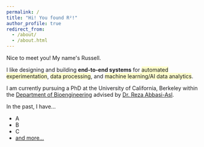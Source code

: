 ```yaml
---
permalink: /
title: "Hi! You found R²!"
author_profile: true
redirect_from: 
  - /about/
  - /about.html
---
```

<style>
.highlight {
    background-color: rgba(255, 255, 0, 0.2);
    padding: 0px 0px;
    border-radius: 3px;
    display: inline;
}
</style>

Nice to meet you! My name's Russell. 

I like designing and building **end-to-end systems** for <span class="highlight">automated experimentation</span>, <span class="highlight">data processing</span>, and <span class="highlight">machine learning/AI data analytics</span>.

I am currently pursuing a PhD at the University of California, Berkeley within the [Department of Bioengineering](https://bioegrad.berkeley.edu/) advised by [Dr. Reza Abbasi-Asl](https://abbasilab.org/).

In the past, I have...
* A
* B
* C
* [and more...](http://localhost:4000/portfolio/)

